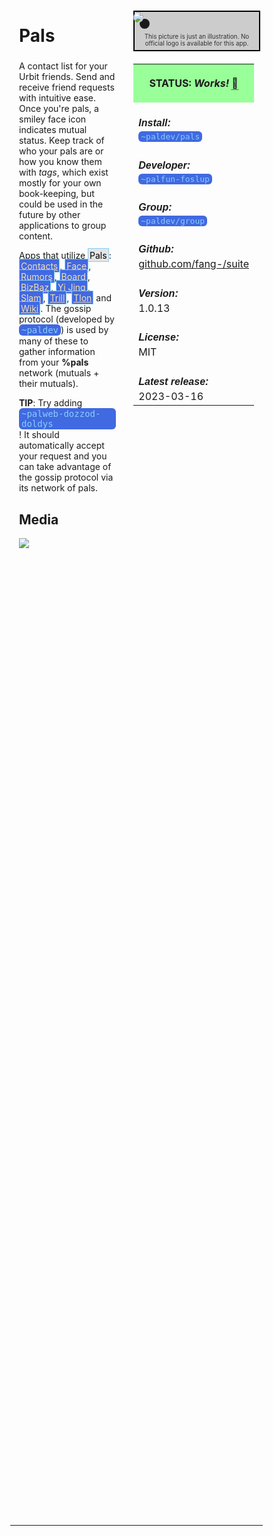 <style>
	/* %wiki restyling */
.page a{display: inline-block;color: white;border: 1px solid black;margin-right: 6px;padding: 5px;background-color:#3366cc;border-radius:7px;}#page-title{display:none;}.sidebar{margin-right:-20px;padding-top:180px;background-image: url("https://i.imgur.com/enNS7bT.png");background-repeat:no-repeat;background-position-x:53%}#global-menu{border:2px solid cadetblue;}#global-menu a{display:block;margin-bottom:6px;}h1{font-size:2em;margin-top:0em}footer{text-align:left}
	/* Tooltip */
.tooltip {position: relative;display: inline-block;border-bottom: 1px dotted black;}
.tooltip .tooltiptext {visibility: hidden;width: 120px;background-color: black;color: #fff;text-align: center;padding: 5px 0;border-radius: 6px;
position: absolute;z-index: 1;}
.tooltip:hover .tooltiptext {visibility: visible;}
.logo {margin-top:-20px;margin-bottom:30px;margin-left:0px;box-shadow: 10px 10px;border-radius:30px;}
	/* Flexbox */
* {box-sizing: border-box;} body {margin: 0;} #main {display: flex;min-height: calc(100vh - 40vh);} #main > article {flex: 1;} #main > nav, #main > aside {flex: 0 0 20vw;} #main > nav {order: -1;} header{padding: 0em;} footer, article, nav, aside {padding: 1em;}
	/* Urmanac */
.urlink{display:inline-block;padding:1px 4px 1px 4px;font-family:monospace;color:LightSkyBlue; background:RoyalBlue;border-radius:6px;} .wlink{background-color: royalblue;border-radius: 0px;padding: 2px 2px 1px 2px;border: solid 1px lightskyblue;color: wheat;} .xlink{background-color: rgba(130, 130, 130, 20%);border-radius: 0px;padding: 2px 2px 1px 2px;border: solid 1px lightskyblue;color: black;} h5{margin-bottom:-1em;font-family:sans-serif}
img {max-width:100%;} .avator {border-radius:100px;width:48px;margin-right: 15px;} .tweet-wrap {max-width:490px;background: #fff;margin: 0 auto;margin-top: 50px;border-radius:3px;padding: 20px 30px 20px 10px;border-bottom: 1px solid #e6ecf0;border-top: 1px solid #e6ecf0;}.tweet-header {display: flex;align-items:flex-start;font-size:14px;}
.tweet-header-info {font-weight:bold;} .tweet-header-info span {color:#657786;font-weight:normal;margin-left: 5px;} .tweet-header-info p {font-weight:normal;margin-top: 5px;} .tweet-img-wrap {padding-left: 60px;}
</style>
<link href="https://fonts.googleapis.com/css?family=Asap" rel="stylesheet">
<link href="https://fonts.googleapis.com/css?family=Roboto" rel="stylesheet">



<div id="main"><article>

# Pals

A contact list for your Urbit friends. Send and receive friend requests with intuitive ease. Once you're pals, a smiley face icon indicates mutual status. Keep track of who your pals are or how you know them with *tags*, which exist mostly for your own book-keeping, but could be used in the future by other applications to group content.

Apps that utilize <a class="xlink">Pals</a>: <a class="wlink" href="https://bordex-ripdur.tlon.network/wiki/urmanac/contacts">Contacts</a>, <a class="wlink" href="https://bordex-ripdur.tlon.network/wiki/urmanac/face">Face</a>, <a class="wlink" href="https://bordex-ripdur.tlon.network/wiki/urmanac/rumors">Rumors</a>, <a class="wlink" href="https://bordex-ripdur.tlon.network/wiki/urmanac/board">Board</a>, <a class="wlink" href="https://bordex-ripdur.tlon.network/wiki/urmanac/bizbaz">BizBaz</a>, <a class="wlink" href="https://bordex-ripdur.tlon.network/wiki/urmanac/yi-jing">Yi Jing</a>, <a class="wlink" href="https://bordex-ripdur.tlon.network/wiki/urmanac/slam">Slam</a>, <a class="wlink" href="https://bordex-ripdur.tlon.network/wiki/urmanac/trill">Trill</a>, <a class="wlink" href="https://bordex-ripdur.tlon.network/wiki/urmanac/tlon">Tlon</a> and <a class="wlink" href="https://bordex-ripdur.tlon.network/wiki/urmanac/wiki">Wiki</a>.  The gossip protocol (developed by <span class="urlink">~paldev</span>) is used by many of these to gather information from your **%pals** network (mutuals + their mutuals).

**TIP**: Try adding <span class="urlink">~palweb-dozzod-doldys</span>! It should automatically accept your request and you can take advantage of the gossip protocol via its network of pals.

## Media

<img src="https://i.imgur.com/4qop2Mr.png">

</article><aside>

<img src="https://i.imgur.com/3unsyj9.png" class="logo">

<div style="color:333333;background-color:#cccccc;text-align:center;border: 2px solid black;margin:-5em 0em 2em 0em;padding:3.5em 0.1em 0.5em 0.1em;width:105%;display:flex;flex-wrap:wrap;font-size:0.70em;">This picture is just an illustration. No official logo is available for this app.</div>

<table style="width:100%">
  <tr><th style="background-color:#99ff99">

STATUS: <i>Works!</i> <span class="tooltip">&#x1f4c5;<span class="tooltiptext">May 21st 2024 by ~hassun-hassel</span></span>

</th></tr>
  <tr><td>
	<h5>  Install: </h5><br><span class="urlink"> ~paldev/pals </span>
  </td></tr>

  <tr><td>
	<h5>   Developer: </h5><br><span class="urlink"> ~palfun-foslup </span>
  </td></tr>

</th></tr>
  <tr><td>
	<h5>  Group: </h5><br><span class="urlink"> ~paldev/group </span>
  </td></tr>

  <tr><td>
	<h5>  Github: </h5><br> <a href="https://github.com/fang-/suite">github.com/fang-/suite</a>
  </td></tr>

  <tr><td>
	<h5>  Version: </h5><br> 1.0.13
  </td></tr>

  <tr><td>
	<h5>  License: </h5><br> MIT
  </td></tr>

  <tr><td>
	<h5>  Latest release: </h5><br> 2023-03-16
  </td></tr>

</table> 

</aside></div>

---------------------------------

